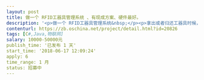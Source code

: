 ```yaml
---                
layout: post       
title: 做一个 RFID工器具管理系统 、有现成方案、硬件最好。           
description: '<p>做一个 RFID工器具管理系统&nbsp;</p><p>拿出或者归还工器具时候，经过库房门口。在门口RFID识别相关物件。实现借出和归还。</p><p><br></p><p>有现成方案、硬件最好。</p><p><br></p><p>C#写的优先。其他语言也可以</p><p>BS  CS都可以</p><p><br></p><p>需要了解其他信息可以联系 653六67</p>'     
contenturl: https://zb.oschina.net/project/detail.html?id=20826      
tags: [C#,Java,物联网]            
salary: 10000-50000元          
publish_time: '已发布 1 天'         
start_time: '2018-06-17 12:09:24'           
apply: 6                   
time_range: 1 月              
status: 招募中                  
---                 
```

